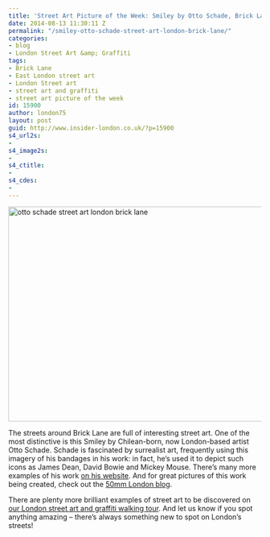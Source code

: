 ```yaml
---
title: 'Street Art Picture of the Week: Smiley by Otto Schade, Brick Lane'
date: 2014-08-13 11:30:11 Z
permalink: "/smiley-otto-schade-street-art-london-brick-lane/"
categories:
- blog
- London Street Art &amp; Graffiti
tags:
- Brick Lane
- East London street art
- London Street art
- street art and graffiti
- street art picture of the week
id: 15900
author: london75
layout: post
guid: http://www.insider-london.co.uk/?p=15900
s4_url2s:
- 
s4_image2s:
- 
s4_ctitle:
- 
s4_cdes:
- 
---
```


[<img class="size-full wp-image-15902 aligncenter" src="http://www.insider-london.co.uk/wp-content/uploads/2014/08/ottoschade.jpg" alt="otto schade street art london brick lane" width="569" height="427" />](http://www.insider-london.co.uk/wp-content/uploads/2014/08/ottoschade.jpg)
  
The streets around Brick Lane are full of interesting street art. One of the most distinctive is this Smiley by Chilean-born, now London-based artist Otto Schade. Schade is fascinated by surrealist art, frequently using this imagery of his bandages in his work: in fact, he&#8217;s used it to depict such icons as James Dean, David Bowie and Mickey Mouse. There&#8217;s many more examples of his work <a href="http://www.ottoschade.com/gallery/" target="_blank">on his website</a>. And for great pictures of this work being created, check out the <a href="http://50mmlondon.com/hoxton-based-artist-otto-schade-interview-featurette/" target="_blank">50mm London blog</a>.

There are plenty more brilliant examples of street art to be discovered on <a href="http://www.insider-london.co.uk/london-graffiti-artists-walking-tours/" target="_blank">our London street art and graffiti walking tour</a>. And let us know if you spot anything amazing &#8211; there&#8217;s always something new to spot on London&#8217;s streets!